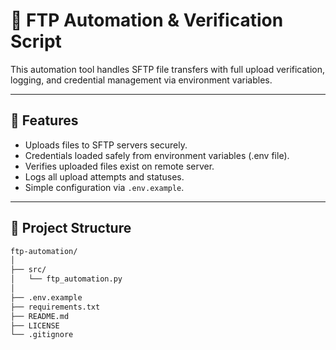 # 🔐 FTP Automation & Verification Script

This automation tool handles SFTP file transfers with full upload verification, logging, and credential management via environment variables.

---

## 🚀 Features

- Uploads files to SFTP servers securely.
- Credentials loaded safely from environment variables (.env file).
- Verifies uploaded files exist on remote server.
- Logs all upload attempts and statuses.
- Simple configuration via `.env.example`.

---

## 📂 Project Structure

```bash
ftp-automation/
│
├── src/
│   └── ftp_automation.py
│
├── .env.example
├── requirements.txt
├── README.md
├── LICENSE
└── .gitignore
